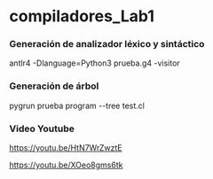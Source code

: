 # compiladores_Lab1

### Generación de analizador léxico y sintáctico
antlr4 -Dlanguage=Python3 prueba.g4 -visitor

### Generación de árbol
pygrun prueba program --tree test.cl

### Video Youtube
https://youtu.be/HtN7WrZwztE

https://youtu.be/XOeo8gms6tk
